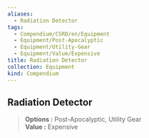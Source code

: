 ```yaml
---
aliases:
  - Radiation Detector
tags:
  - Compendium/CSRD/en/Equipment
  - Equipment/Post-Apocalyptic
  - Equipment/Utility-Gear
  - Equipment/Value/Expensive
title: Radiation Detector
collection: Equipment
kind: Compendium
---
```

## Radiation Detector  
  
>  
> **Options :** Post-Apocalyptic, Utility Gear  
> **Value :** Expensive